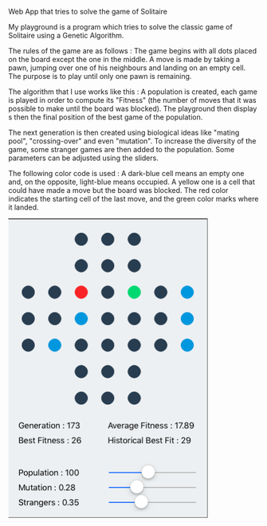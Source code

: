 Web App that tries to solve the game of Solitaire

My playground is a program which tries to solve the classic game of Solitaire using a Genetic Algorithm.

The rules of the game are as follows : The game begins with all dots placed on the board except the one in the middle. A move is made by taking a pawn, jumping over one of his neighbours and landing on an empty cell. The purpose is to play until only one pawn is remaining.

The algorithm that I use works like this : A population is created, each game is played in order to compute its "Fitness" (the number of moves that it was possible to make until the board was blocked). The playground then display s then the final position of the best game of the population.

The next generation is then created using biological ideas like "mating pool", "crossing-over" and even "mutation". To increase the diversity of the game, some stranger games are then added to the population. Some parameters can be adjusted using the sliders.

The following color code is used : A dark-blue cell means an empty one and, on the opposite, light-blue means occupied. A yellow one is a cell that could have made a move but the board was blocked. The red color indicates the starting cell of the last move, and the green color marks where it landed.


<img src="https://github.com/ArnaudPannatier/Solitaire-Playground/blob/master/img/capture.png" width="400">
